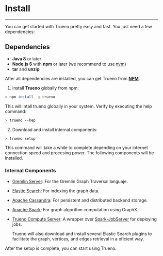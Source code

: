 # Install

---

You can get started with Trueno pretty easy and fast. You just need a few dependencies:

## Dependencies

* **Java 8** or later
* **Node.js 6** with **npm** or later (we recommend to use [nvm](https://github.com/creationix/nvm#install-script))
* **tar** and **unzip**

After all dependencies are installed, you can get Trueno from [**NPM**](https://www.npmjs.com/).

1. Install **Trueno** globally from npm:

  ```bash
  > npm install -g trueno
  ```
This will intall trueno globally in your system. Verify by executing the help command:

  ```bash
  > trueno --hep
  ```

2. Download and install internal components:

  ```bash
  > trueno setup
  ```

  This command will take a while to complete depending on your internet connection speed and procesing power. The following components will be installed.

### Internal Components

  - [Gremlin Server](https://tinkerpop.apache.org/): For the Gremlin Graph Traversal languaje.
  - [Elastic Search](https://www.elastic.co/): For indexing the graph data.
  - [Apache Cassandra](http://cassandra.apache.org/): For persistent and distributed backend storage.
  - [Apache Spark](http://spark.apache.org/): For graph algorithm computation using GraphX.
  - [Trueno Compute Server](https://github.com/TruenoDB/trueno-compute-server): A wrapper over [Spark-JobServer](https://github.com/spark-jobserver/spark-jobserver) for deploying jobs.

    Trueno will also download and install several Elastic Search plugins to facilitate the graph, vertices, and edges retrieval in a eficient way.


After the setup is complete, you can start using Trueno.

